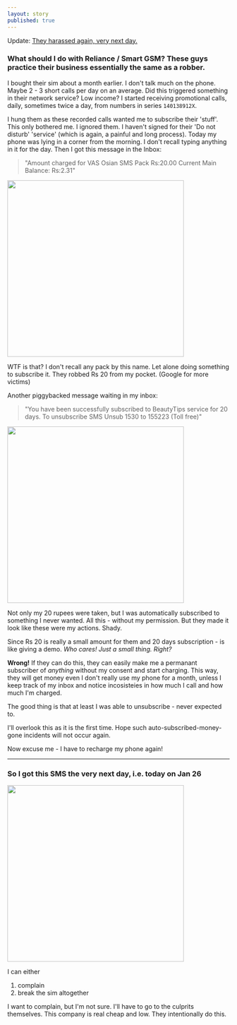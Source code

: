 ```yaml
---
layout: story
published: true
---
```

Update: <a href="#har">They harassed again, very next day.</a>

### What should I do with Reliance / Smart GSM? These guys practice their business essentially the same as a robber.

I bought their sim about a month earlier. I don't talk much on the phone. Maybe 2 - 3 short calls per day on an average. Did this triggered something in their network service? Low income? I started receiving promotional calls, daily, sometimes twice a day, from numbers in series `140138912X`. 

I hung them as these recorded calls wanted me to subscribe their 'stuff'. This only bothered me. I ignored them. I haven't signed for their 'Do not disturb' 'service' (which is again, a painful and long process). Today my phone was lying in a corner from the morning. I don't recall typing anything in it for the day. Then I got this message in the Inbox: 

> "Amount charged for VAS Osian SMS Pack Rs:20.00 Current Main Balance: Rs:2.31"

<img src="http://i.imgur.com/b2ps24I.jpg" width="400" />

WTF is that? I don't recall any pack by this name. Let alone doing something to subscribe it. They robbed Rs 20 from my pocket. (Google for more victims)

Another piggybacked message waiting in my inbox: 

> "You have been successfully subscribed to BeautyTips service for 20 days. To unsubscribe SMS Unsub 1530 to 155223 (Toll free)"

<img src="http://i.imgur.com/QI7BZuK.jpg" width="400" />

Not only my 20 rupees were taken, but I was automatically subscribed to something I never wanted. All this - without my permission. But they made it look like these were my actions. Shady.

Since Rs 20 is really a small amount for them and 20 days subscription - is like giving a demo. *Who cares! Just a small thing. Right?*

**Wrong!** If they can do this, they can easily make me a permanant subscriber of *anything* without my consent and start charging. This way, they will get money even I don't really use my phone for a month, unless I keep track of my inbox and notice incosisteies in how much I call and how much I'm charged.

The good thing is that at least I was able to unsubscribe - never expected to. 

I'll overlook this as it is the first time. Hope such auto-subscribed-money-gone incidents will not occur again.

Now excuse me - I have to recharge my phone again!

---

### <a name="har"> So </a>I got this SMS the very next day, i.e. today on Jan 26 

<img src="http://i.imgur.com/If2lXJu.jpg" width="400" />

I can either 

1. complain
2. break the sim altogether

I want to complain, but I'm not sure. I'll have to go to the culprits themselves. This company is real cheap and low. They intentionally do this.
